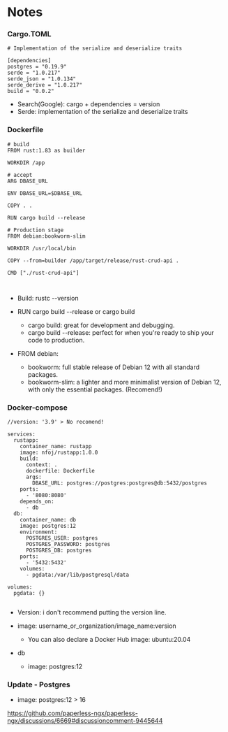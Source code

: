 # Notes 

### Cargo.TOML

```
# Implementation of the serialize and deserialize traits

[dependencies]
postgres = "0.19.9"
serde = "1.0.217"
serde_json = "1.0.134"
serde_derive = "1.0.217"
build = "0.0.2"

```
- Search(Google): cargo + dependencies = version
- Serde: implementation of the serialize and deserialize traits


### Dockerfile

```
# build
FROM rust:1.83 as builder

WORKDIR /app

# accept
ARG DBASE_URL

ENV DBASE_URL=$DBASE_URL

COPY . .

RUN cargo build --release

# Production stage
FROM debian:bookworm-slim

WORKDIR /usr/local/bin

COPY --from=builder /app/target/release/rust-crud-api .

CMD ["./rust-crud-api"]  

  
```
- Build: rustc --version

- RUN cargo build --release or cargo build
  - cargo build: great for development and debugging.
  - cargo build --release: perfect for when you're ready to ship your code to production.

- FROM debian:
  - bookworm: full stable release of Debian 12 with all standard packages.
  - bookworm-slim: a lighter and more minimalist version of Debian 12, with only the essential packages. (Recomend!)


### Docker-compose

```
//version: '3.9' > No recomend! 

services:
  rustapp:
    container_name: rustapp
    image: nfoj/rustapp:1.0.0
    build:
      context: .
      dockerfile: Dockerfile
      args:
        DBASE_URL: postgres://postgres:postgres@db:5432/postgres
    ports:
      - '8080:8080'
    depends_on:
      - db
  db:
    container_name: db
    image: postgres:12
    environment:
      POSTGRES_USER: postgres
      POSTGRES_PASSWORD: postgres
      POSTGRES_DB: postgres
    ports:
      - '5432:5432'
    volumes:
      - pgdata:/var/lib/postgresql/data

volumes:
  pgdata: {}
  
```

- Version: i don't recommend putting the version line.
- image: username_or_organization/image_name:version
  - You can also declare a Docker Hub image: ubuntu:20.04

- db
  - image: postgres:12



### Update - Postgres

- image: postgres:12 > 16

https://github.com/paperless-ngx/paperless-ngx/discussions/6669#discussioncomment-9445644
